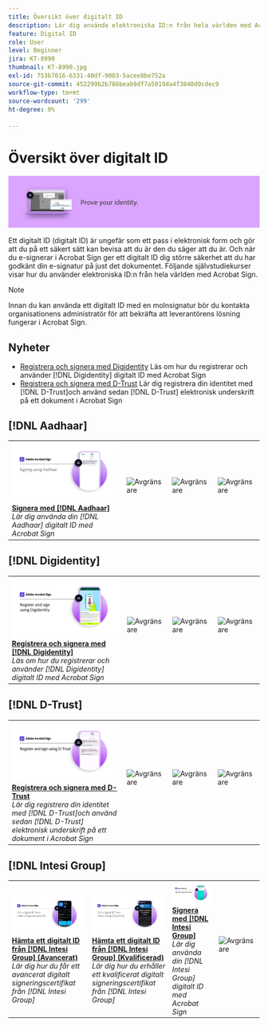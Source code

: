```yaml
---
title: Översikt över digitalt ID
description: Lär dig använda elektroniska ID:n från hela världen med Acrobat Sign
feature: Digital ID
role: User
level: Beginner
jira: KT-8990
thumbnail: KT-8990.jpg
exl-id: 753b7016-6331-40df-9003-5acee8be752a
source-git-commit: 452299b2b786beab9df7a5019da4f3840d9cdec9
workflow-type: tm+mt
source-wordcount: '299'
ht-degree: 0%

---
```


# Översikt över digitalt ID

![Signera med digital ID-bild](../assets/Hero-DigitalID.png)

Ett digitalt ID (digitalt ID) är ungefär som ett pass i elektronisk form och gör att du på ett säkert sätt kan bevisa att du är den du säger att du är. Och när du e-signerar i Acrobat Sign ger ett digitalt ID dig större säkerhet att du har godkänt din e-signatur på just det dokumentet. Följande självstudiekurser visar hur du använder elektroniska ID:n från hela världen med Acrobat Sign.

>[!NOTE]
>
>Innan du kan använda ett digitalt ID med en molnsignatur bör du kontakta organisationens administratör för att bekräfta att leverantörens lösning fungerar i Acrobat Sign.

## Nyheter

* [Registrera och signera med Digidentity](digidentity-sign.md)
Läs om hur du registrerar och använder [!DNL Digidentity] digitalt ID med Acrobat Sign
* [Registrera och signera med D-Trust](d-trust.md)
Lär dig registrera din identitet med [!DNL D-Trust]och använd sedan [!DNL D-Trust] elektronisk underskrift på ett dokument i Acrobat Sign

## [!DNL Aadhaar]

<table style="table-layout:fixed">
<tr>
 <td>
    <a href="aadhaar-sign.md">
      <img alt="Signera med [!DNL Aadhaar]" src="assets/Aadhaarsign_1280.png" />
    </a>
    <div>
    <a href="aadhaar-sign.md"><strong>Signera med [!DNL Aadhaar]</strong></a>
    </div>
    <em>Lär dig använda din [!DNL Aadhaar] digitalt ID med Acrobat Sign</em>
    <br>
  </td>
  <td>
    <img alt="Avgränsare" src="../assets/Whitespacer.png" />
    <div>
    <br>
  </td>
  <td>
    <img alt="Avgränsare" src="../assets/Whitespacer.png" />
    <div>
    <br>
  </td>
  <td>
    <img alt="Avgränsare" src="../assets/Whitespacer.png" />
    <div>
    <br>
  </td>
</tr>
</table>

## [!DNL Digidentity]

<table style="table-layout:fixed">
<tr>
  <td>
    <a href="digidentity-sign.md">
      <img alt="Registrera och signera med en [!DNL Digidentity] digitalt ID" src="assets/Digidentitysign_1280.png" />
    </a>
    <div>
    <a href="digidentity-sign.md"><strong>Registrera och signera med [!DNL Digidentity]</strong></a>
    </div>
    <em>Läs om hur du registrerar och använder [!DNL Digidentity] digitalt ID med Acrobat Sign</em>
    <br>
  </td>
  <td>
    <img alt="Avgränsare" src="../assets/Whitespacer.png" />
    <div>
    <br>
  </td>
  <td>
    <img alt="Avgränsare" src="../assets/Whitespacer.png" />
    <div>
    <br>
  </td>
  <td>
    <img alt="Avgränsare" src="../assets/Whitespacer.png" />
    <div>
    <br>
  </td>
</tr>
</table>

## [!DNL D-Trust]

<table style="table-layout:fixed">
<tr>
  <td>
    <a href="d-trust.md">
      <img alt="Registrera och signera med D-Trust" src="assets/Dtrust.png" />
    </a>
    <div>
    <a href="d-trust.md"><strong>Registrera och signera med D-Trust</strong></a>
    </div>
    <em>Lär dig registrera din identitet med [!DNL D-Trust]och använd sedan [!DNL D-Trust] elektronisk underskrift på ett dokument i Acrobat Sign</em>
    <br>
  </td>
  <td>
    <img alt="Avgränsare" src="../assets/Whitespacer.png" />
    <div>
    <br>
  </td>
  <td>
    <img alt="Avgränsare" src="../assets/Whitespacer.png" />
    <div>
    <br>
  </td>
  <td>
    <img alt="Avgränsare" src="../assets/Whitespacer.png" />
    <div>
    <br>
  </td>
  </tr>
  </table>

## [!DNL Intesi Group]

<table style="table-layout:fixed">
<tr>
  <td>
    <a href="intesi-advanced.md">
      <img alt="Skaffa ett digitalt ID från Intesi Group (avancerat)" src="assets/IntesiAdvanced_1280.png" />
    </a>
    <div>
    <a href="intesi-advanced.md"><strong>Hämta ett digitalt ID från [!DNL Intesi Group] (Avancerat)</strong></a>
    </div>
    <em>Lär dig hur du får ett avancerat digitalt signeringscertifikat från [!DNL Intesi Group]</em>
    <br>
  </td>
  <td>
    <a href="intesi-qualified.md">
      <img alt="Hämta ett digitalt ID från [!DNL Intesi Group] (Kvalificerad)" src="assets/IntesiQualified_1280.png" />
    </a>
    <div>
    <a href="intesi-qualified.md"><strong>Hämta ett digitalt ID från [!DNL Intesi Group] (Kvalificerad)</strong></a>
    </div>
    <em>Lär dig hur du erhåller ett kvalificerat digitalt signeringscertifikat från [!DNL Intesi Group]</em>
    <br>
  </td>
  <td>
    <a href="intesi-sign.md">
      <img alt="Signera med Intesi Group" src="assets/IntesiSign_1280.png" />
    </a>
    <div>
    <a href="intesi-sign.md"><strong>Signera med [!DNL Intesi Group]</strong></a>
    </div>
    <em>Lär dig använda din [!DNL Intesi Group] digitalt ID med Acrobat Sign</em>
    <br>
  </td>
  <td>
    <img alt="Avgränsare" src="../assets/Whitespacer.png" />
    <div>
    <br>
  </td>
</tr>
</table>
